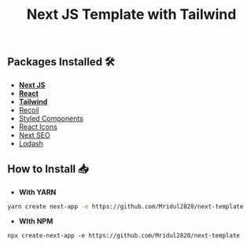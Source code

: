 <div align="center">
    <h1>Next JS Template with Tailwind</h1>
</div>

<br />

## Packages Installed 🛠

- **[Next JS](https://nextjs.org/)**
- **[React](https://reactjs.org/)**
- **[Tailwind](https://tailwindcss.com/)**
- [Recoil](https://recoiljs.org/)
- [Styled Components](https://styled-components.com/)
- [React Icons](https://react-icons.github.io/react-icons/)
- [Next SEO](https://github.com/garmeeh/next-seo)
- [Lodash](https://lodash.com/)

## How to Install 📥

- **With YARN**

```bash
yarn create next-app -e https://github.com/Mridul2820/next-template
```

- **WIth NPM**

```
npx create-next-app -e https://github.com/Mridul2820/next-template
```
